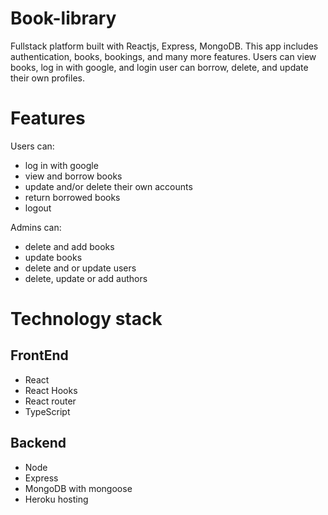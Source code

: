 # Book-library
Fullstack platform built with Reactjs, Express, MongoDB. This app includes authentication, books, bookings, and many more features. Users can view books, log in with google, and login user can borrow, delete, and update their own profiles.

# Features
Users can:
<ul>
  <li>log in with google</li>
  <li>view and borrow books</li>
  <li>update and/or delete their own accounts</li>
  <li>return borrowed books</li>
  <li>logout</li>
</ul>

Admins can:
<ul>
  <li>delete and add books</li>
  <li>update books</li>
  <li>delete and or update users</li>
  <li>delete, update or add authors</li>
</ul>

<h1>Technology stack</h1>
<h2>FrontEnd</h2>
<ul>
  <li>React</li>
  <li>React Hooks</li>
  <li>React router</li>
  <li>TypeScript</li>
</ul>

<h2>Backend</h2>
<ul>
  <li>Node</li>
  <li>Express</li>
  <li>MongoDB with mongoose</li>
  <li>Heroku hosting</li>
</ul>




